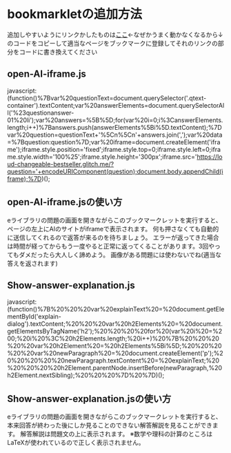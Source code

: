 # bookmarkletの追加方法
追加しやすいようにリンクかしたものは[ここ](https://zyagaimooisii.github.io/e-library/)←なぜかうまく動かなくなるから↓のコードをコピーして適当なページをブックマークに登録してそれのリンクの部分をコードに書き換えてください
## open-AI-iframe.js

javascript:(function()%7Bvar%20questionText=document.querySelector('.qtext-container').textContent;var%20answerElements=document.querySelectorAll('%23questionanswer-01%20li');var%20answers=%5B%5D;for(var%20i=0;i%3CanswerElements.length;i++)%7Banswers.push(answerElements%5Bi%5D.textContent);%7Dvar%20question=questionText+'%5Cn%5Cn'+answers.join(',');var%20data=%7Bquestion:question%7D;var%20iframe=document.createElement('iframe');iframe.style.position='fixed';iframe.style.top=0;iframe.style.left=0;iframe.style.width='100%25';iframe.style.height='300px';iframe.src='https://loud-changeable-bestseller.glitch.me/?question='+encodeURIComponent(question);document.body.appendChild(iframe);%7D)();

## open-AI-iframe.jsの使い方
eライブラリの問題の画面を開きながらこのブックマークレットを実行すると、ページの左上にAIのサイトがiframeで表示されます。
何も押さなくても自動的に送信してくれるので返答が来るのを待ちましょう。
エラーが返ってきた場合は時間が経ってからもう一度やると正常に返ってくることがあります。3回やってもダメだったら大人しく諦めよう。
画像がある問題には使わないでね(適当な答えを返されます)
## Show-answer-explanation.js

javascript:(function()%7B%20%20%20var%20explainText%20=%20document.getElementById('explain-dialog').textContent;%20%20%20var%20h2Elements%20=%20document.getElementsByTagName('h2');%20%20%20%20for%20(var%20i%20=%200;%20i%20%3C%20h2Elements.length;%20i++)%20%7B%20%20%20%20%20var%20h2Element%20=%20h2Elements%5Bi%5D;%20%20%20%20%20var%20newParagraph%20=%20document.createElement('p');%20%20%20%20%20newParagraph.textContent%20=%20explainText;%20%20%20%20%20h2Element.parentNode.insertBefore(newParagraph,%20h2Element.nextSibling);%20%20%20%7D%20%7D)();

## Show-answer-explanation.jsの使い方
eライブラリの問題の画面を開きながらこのブックマークレットを実行すると、本来回答が終わった後にしか見ることのできない解答解説を見ることができます。
解答解説は問題文の上に表示されます。
※数学や理科の計算のところはLaTeXが使われているので正しく表示されません。　
